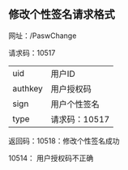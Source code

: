 ## 修改个性签名请求格式

网址：/PaswChange

请求码：10517

|         |           |
| ------- | --------- |
| uid     | 用户ID      |
| authkey | 用户授权码     |
| sign    | 用户个性签名    |
| type    | 请求码：10517 |

返回码：10518：修改个性签名成功

10514： 用户授权码不正确